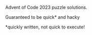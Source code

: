 Advent of Code 2023 puzzle solutions. 

Guaranteed to be quick* and hacky




*quickly written, not quick to execute!
